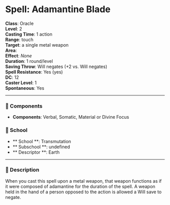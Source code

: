 
# Spell: Adamantine Blade
**Class**: Oracle  
**Level**: 2  
**Casting Time**: 1 action  
**Range**: touch  
**Target**: a single metal weapon  
**Area**:   
**Effect**: _None_  
**Duration**: 1 round/level  
**Saving Throw**: Will negates (+2 vs. Will negates)  
**Spell Resistance**: Yes (yes)  
**DC**: 12  
**Caster Level**: 1  
**Spontaneous**: Yes

---

### 🔮 Components
- **Components**: Verbal, Somatic, Material or Divine Focus

### 🏫 School
- ** School **: Transmutation
- ** Subschool **: undefined
- ** Descriptor **: Earth
---

### 📜 Description
When you cast this spell upon a metal weapon, that weapon functions as if it were composed of adamantine for the duration of the spell. A weapon held in the hand of a person opposed to the action is allowed a Will save to negate.
